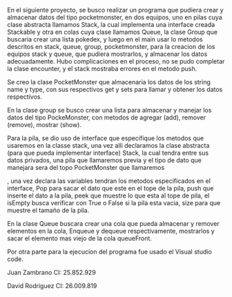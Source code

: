 En el siguiente proyecto, se busco realizar un programa que pudiera crear y almacenar 
datos del tipo pocketmonster, en dos equipos, uno en pilas cuya clase abstracta llamamos Stack, la cual implementa una interface creada Stackable y otra en colas cuya clase llamamos Queue, la clase Group que buscaria crear una lista pokedex, y luego en el main usar lo metodos descritos en stack, queue, group, pocketmonster, para la creacion de los equipos stack y queue, que pudiera mostrarlos, y almacenar los datos adecuadamente. Hubo complicaciones en el proceso, no se pudo completar la clase encounter, y el stack mostraba errores en el metodo push.
 
 Se creo la clase PocketMonster que almacenaria los datos de los string name y type, con sus respectivos get y sets para llamar y obtener los datos respectivos.

 En la clase group se busco crear una lista para almacenar y manejar los datos del tipo PockeMonster, con metodos de agregar (add), remover (remove), mostrar (show).

 Para la pila, se dio uso de interface que especifique los metodos que usaremos en la classe stack, una vez alli declaramos la clase abstracta (para que pueda implementar interface) Stack, la cual tendra entre sus datos privados, una pila que llamaremos previa y el tipo de dato que manejara sera del topo PocketMonster que llamaremos <P>, una vez declara las variables tendran los metodos especificados en el interface, Pop para sacar el dato que este en el tope de la pila, push que inserte el dato a la pila, peek que muestre lo que esta al tope de pila, el isEmpty busca verificar con True o False si la pila esta vacia, size para que muestre el tamaño de la pila.

 En la clase Queue buscara crear una cola que pueda almacenar y remover elementos en la cola, Enqueue y dequeue respectivamente, mostrarlos y sacar el elemento mas viejo de la cola queueFront.
 
Por otra parte para la ejecucion del programa fue usado el Visual studio code. 

Juan Zambrano
CI: 25.852.929

David Rodriguez
CI: 26.009.819
